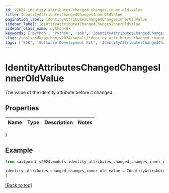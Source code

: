 ```yaml
---
id: v2024-identity-attributes-changed-changes-inner-old-value
title: IdentityAttributesChangedChangesInnerOldValue
pagination_label: IdentityAttributesChangedChangesInnerOldValue
sidebar_label: IdentityAttributesChangedChangesInnerOldValue
sidebar_class_name: pythonsdk
keywords: ['python', 'Python', 'sdk', 'IdentityAttributesChangedChangesInnerOldValue', 'V2024IdentityAttributesChangedChangesInnerOldValue'] 
slug: /tools/sdk/python/v2024/models/identity-attributes-changed-changes-inner-old-value
tags: ['SDK', 'Software Development Kit', 'IdentityAttributesChangedChangesInnerOldValue', 'V2024IdentityAttributesChangedChangesInnerOldValue']
---
```


# IdentityAttributesChangedChangesInnerOldValue

The value of the identity attribute before it changed.

## Properties

Name | Type | Description | Notes
------------ | ------------- | ------------- | -------------
}

## Example

```python
from sailpoint.v2024.models.identity_attributes_changed_changes_inner_old_value import IdentityAttributesChangedChangesInnerOldValue

identity_attributes_changed_changes_inner_old_value = IdentityAttributesChangedChangesInnerOldValue(
)

```
[[Back to top]](#) 


